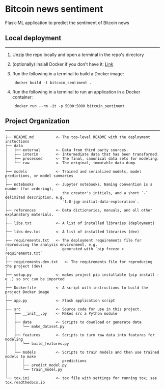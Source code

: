 # Bitcoin news sentiment

Flask-ML application to predict the sentiment of Bitcoin news

## Local deployment
------------
1. Unzip the repo locally and open a terminal in the repo's directory
2. (optionally) Inslall Docker if you don't have it: [Link](https://docs.docker.com/engine/install/)
3. Run the following in a terminal to build a Docker image:

        docker build -t bitcoin_sentiment .
4. Run the following in a terminal to run an application in a Docker container:

        docker run --rm -it -p 5000:5000 bitcoin_sentiment

## Project Organization
------------

    ├── README.md          <- The top-level README with the deployment instuctions
    ├── data
    │   ├── external       <- Data from third party sources.
    │   ├── interim        <- Intermediate data that has been transformed.
    │   ├── processed      <- The final, canonical data sets for modeling.
    │   └── raw            <- The original, immutable data dump.
    │
    ├── models             <- Trained and serialized models, model predictions, or model summaries
    │
    ├── notebooks          <- Jupyter notebooks. Naming convention is a number (for ordering),
    │                         the creator's initials, and a short `-` delimited description, e.g.
    │                         `1.0-jqp-initial-data-exploration`.
    │
    ├── references         <- Data dictionaries, manuals, and all other explanatory materials.
    │
    ├── libs.txt           <- A list of installed libraries (deployment)
    │
    ├── libs-dev.txt       <- A list of installed libraries (dev)
    |
    ├── requirements.txt   <- The deployment requirements file for reproducing the analysis environment, e.g.
    │                         generated with `pip freeze > requirements.txt`
    |
    ├── requirements-dev.txt   <- The requirements file for reproducing the project (dev)
    │
    ├── setup.py           <- makes project pip installable (pip install -e .) so src can be imported
    |
    ├── Dockerfile         <- A script with instructions to build the project Docker image
    |
    ├── app.py             <- Flask application script
    |
    ├── src                <- Source code for use in this project.
    │   ├── __init__.py    <- Makes src a Python module
    │   │
    │   ├── data           <- Scripts to download or generate data
    │   │   └── make_dataset.py
    │   │
    │   ├── features       <- Scripts to turn raw data into features for modeling
    │   │   └── build_features.py
    │   │
    │   └── models         <- Scripts to train models and then use trained models to make
    │       │                 predictions
    │       ├── predict_model.py
    │       └── train_model.py
    │
    └── tox.ini            <- tox file with settings for running tox; see tox.readthedocs.io
